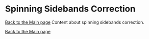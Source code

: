 # Spinning Sidebands Correction
[Back to the Main page](README.md)
Content about spinning sidebands correction.


[Back to the Main page](README.md)
